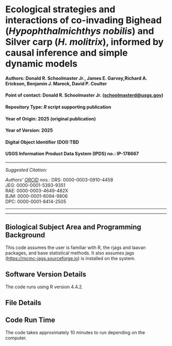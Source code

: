 # Ecological strategies and interactions of co-invading Bighead (_Hypophthalmichthys nobilis_) and Silver carp (_H. molitrix_), informed by causal inference and simple dynamic models

#### Authors: Donald R. Schoolmaster Jr., James E. Garvey,Richard A. Erickson, Benjamin J. Mareck, David P. Coulter

#### Point of contact: Donald R. Schoolmaster Jr. (schoolmasterd@usgs.gov)
#### Repository Type:  _R_ script supporting publication
#### Year of Origin:   2025 (original publication)
#### Year of Version:  2025
#### Digital Object Identifier (DOI):TBD
#### USGS Information Product Data System (IPDS) no.: IP-178667

***

_Suggested Citation:_



_Authors' [ORCID](https://orcid.org) nos.:_
DRS: 0000-0003-0910-4458\
JEG: 0000-0001-5393-9351\
RAE: 0000-0003-4649-482X\
BJM: 0000-0001-6094-9806\
DPC: 0000-0001-8414-2505
***
***


## Biological Subject Area and Programming Background

This code assumes the user is familiar with R, the rjags and laavan packages, and base statistical methods. It also assumes jags (https://mcmc-jags.sourceforge.io) is installed on the system.

## Software Version Details
The code runs using R version 4.4.2.

## File Details


## Code Run Time
The code takes approximately 10 minutes to run depending on the computer.